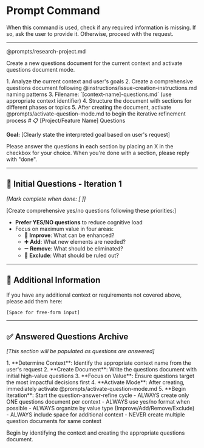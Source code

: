 # Prompt Command

When this command is used, check if any required information is missing. If so, ask the user to provide it. Otherwise, proceed with the request.

---

@prompts/research-project.md

Create a new questions document for the current context and activate questions document mode.

<instructions>
1. Analyze the current context and user's goals
2. Create a comprehensive questions document following @instructions/issue-creation-instructions.md naming patterns
3. Filename: `[context-name]-questions.md` (use appropriate context identifier)
4. Structure the document with sections for different phases or topics
5. After creating the document, activate @prompts/activate-question-mode.md to begin the iterative refinement process
</instructions>

<document-structure>
# 📋 [Project/Feature Name] Questions

**Goal:** [Clearly state the interpreted goal based on user's request]

Please answer the questions in each section by placing an X in the checkbox for your choice.
When you're done with a section, please reply with "done".

---

## 🎯 Initial Questions - Iteration 1
*[Mark complete when done: [ ]]*

[Create comprehensive yes/no questions following these priorities:]
- **Prefer YES/NO questions** to reduce cognitive load
- Focus on maximum value in four areas:
  - 🔧 **Improve**: What can be enhanced?
  - ➕ **Add**: What new elements are needed?
  - ➖ **Remove**: What should be eliminated?
  - 🚫 **Exclude**: What should be ruled out?

---

## 📝 Additional Information

If you have any additional context or requirements not covered above, please add them here:

```
[Space for free-form input]
```

---

## ✅ Answered Questions Archive

*[This section will be populated as questions are answered]*
</document-structure>

<process>
1. **Determine Context**: Identify the appropriate context name from the user's request
2. **Create Document**: Write the questions document with initial high-value questions
3. **Focus on Value**: Ensure questions target the most impactful decisions first
4. **Activate Mode**: After creating, immediately activate @prompts/activate-question-mode.md
5. **Begin Iteration**: Start the question-answer-refine cycle
</process>

<constraints>
- ALWAYS create only ONE questions document per context
- ALWAYS use yes/no format when possible
- ALWAYS organize by value type (Improve/Add/Remove/Exclude)
- ALWAYS include space for additional context
- NEVER create multiple question documents for same context
</constraints>

Begin by identifying the context and creating the appropriate questions document.